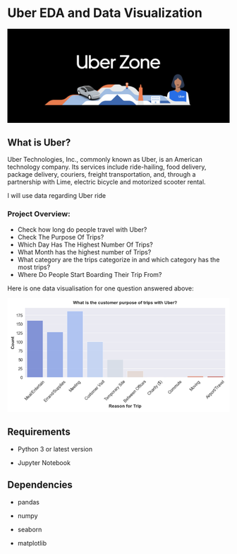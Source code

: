 <h1>Uber EDA and Data Visualization</h1>

<img src="uber.png" />

<h2>What is Uber?</h2>

<p>Uber Technologies, Inc., commonly known as Uber, is an American technology company. Its services include ride-hailing, food delivery, package delivery, couriers, freight transportation, and, through a partnership with Lime, electric bicycle and motorized scooter rental.</p>

<p>I will use data regarding Uber ride</p>

<h3>Project Overview:</h3>

<ul>
    <li>Check how long do people travel with Uber?</li>
    <li>Check The Purpose Of Trips?</li>
    <li>Which Day Has The Highest Number Of Trips?</li>
    <li>What Month has the highest number of Trips?</li>
    <li>What category are the trips categorize in and which category has the most trips?</li>
    <li>Where Do People Start Boarding Their Trip From?</li>
</ul>

<p>Here is one data visualisation for one question answered above:</p>

<img src='graph_one.png' />

<h2>Requirements</h2>

<ul>
    <li><p>Python 3 or latest version</p></li>
    <li><p>Jupyter Notebook</p></li>
</ul>

<h2>Dependencies</h2>

<ul>
    <li><p>pandas</p></li>
    <li><p>numpy</p></li>
    <li><p>seaborn</p></li>
    <li><p>matplotlib</p></li>
</ul>
